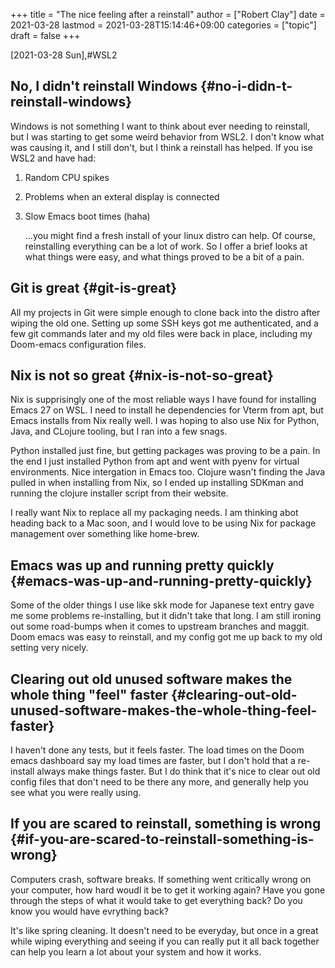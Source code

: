 +++
title = "The nice feeling after a reinstall"
author = ["Robert Clay"]
date = 2021-03-28
lastmod = 2021-03-28T15:14:46+09:00
categories = ["topic"]
draft = false
+++

<span class="timestamp-wrapper"><span class="timestamp">[2021-03-28 Sun]</span></span>,#WSL2


## No, I didn't reinstall Windows {#no-i-didn-t-reinstall-windows}

Windows is not something I want to think about ever needing to reinstall, but I
was starting to get some weird behavior from WSL2. I don't know what was causing
it, and I still don't, but I think a reinstall has helped. If you ise WSL2 and
have had:

1.  Random CPU spikes
2.  Problems when an exteral display is connected
3.  Slow Emacs boot times (haha)

    ...you might find a fresh install of your linux distro can help. Of course,
    reinstalling everything can be a lot of work. So I offer a brief looks at
    what things were easy, and what things proved to be a bit of a pain.


## Git is great {#git-is-great}

All my projects in Git were simple enough to clone back into the distro after
wiping the old one. Setting up some SSH keys got me authenticated, and a few git
commands later and my old files were back in place, including my Doom-emacs
configuration files.


## Nix is not so great {#nix-is-not-so-great}

Nix is supprisingly one of the most reliable ways I have found for installing
Emacs 27 on WSL. I need to install he dependencies for Vterm from apt, but Emacs
installs from Nix really well. I was hoping to also use Nix for Python, Java,
and CLojure tooling, but I ran into a few snags.

Python installed just fine, but getting packages was proving to be a pain. In
the end I just installed Python from apt and went with pyenv for virtual
environments. Nice intergation in Emacs too. Clojure wasn't finding the Java
pulled in when installing from Nix, so I ended up installing SDKman and running
the clojure installer script from their website.

I really want Nix to replace all my packaging needs. I am thinking abot heading
back to a Mac soon, and I would love to be using Nix for package management over
something like home-brew.


## Emacs was up and running pretty quickly {#emacs-was-up-and-running-pretty-quickly}

Some of the older things I use like skk mode for Japanese text entry gave me
some problems re-installing, but it didn't take that long. I am still ironing
out some road-bumps when it comes to upstream branches and maggit. Doom emacs
was easy to reinstall, and my config got me up back to my old setting very
nicely.


## Clearing out old unused software makes the whole thing "feel" faster {#clearing-out-old-unused-software-makes-the-whole-thing-feel-faster}

I haven't done any tests, but it feels faster. The load times on the Doom emacs
dashboard say my load times are faster, but I don't hold that a re-install
always make things faster. But I do think that it's nice to clear out old config
files that don't need to be there any more, and generally help you see what you
were really using.


## If you are scared to reinstall, something is wrong {#if-you-are-scared-to-reinstall-something-is-wrong}

Computers crash, software breaks. If something went critically wrong on your
computer, how hard woudl it be to get it working again? Have you gone through
the steps of what it would take to get everything back? Do you know you would
have evrything back?

It's like spring cleaning. It doesn't need to be everyday, but once in a great
while wiping everything and seeing if you can really put it all back together
can help you learn a lot about your system and how it works.
